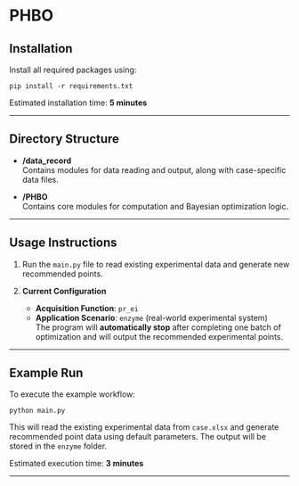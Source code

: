 # PHBO

## Installation

Install all required packages using:

```
pip install -r requirements.txt
```

Estimated installation time: **5 minutes**

---

## Directory Structure

- **/data_record**  
  Contains modules for data reading and output, along with case-specific data files.

- **/PHBO**  
  Contains core modules for computation and Bayesian optimization logic.

---

## Usage Instructions

1. Run the `main.py` file to read existing experimental data and generate new recommended points.

2. **Current Configuration**  
   - **Acquisition Function**: `pr_ei`  
   - **Application Scenario**: `enzyme` (real-world experimental system)  
   The program will **automatically stop** after completing one batch of optimization and will output the recommended experimental points.

---

## Example Run

To execute the example workflow:

```
python main.py
```

This will read the existing experimental data from `case.xlsx` and generate recommended point data using default parameters. The output will be stored in the `enzyme` folder.

Estimated execution time: **3 minutes**

---

